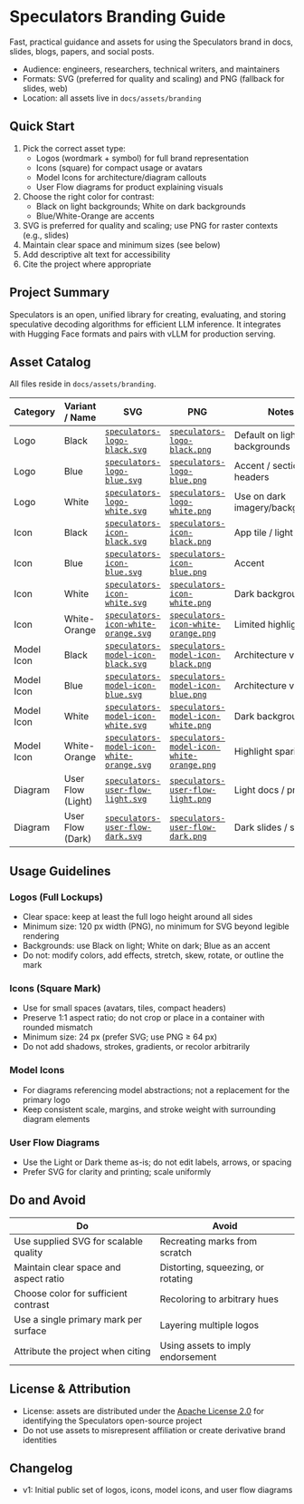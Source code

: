 # Speculators Branding Guide

<!-- <div align="center">
  <picture>
    <source media="(prefers-color-scheme: dark)" srcset="../assets/branding/speculators-logo-white.svg" />
    <source media="(prefers-color-scheme: light)" srcset="../assets/branding/speculators-logo-black.svg" />
    <img alt="Speculators logo" src="../assets/branding/speculators-logo-black.svg" style="height: 64px; max-width: 100%; display: inline-block;" />
  </picture>
</div> -->

Fast, practical guidance and assets for using the Speculators brand in docs, slides, blogs, papers, and social posts.

- Audience: engineers, researchers, technical writers, and maintainers
- Formats: SVG (preferred for quality and scaling) and PNG (fallback for slides, web)
- Location: all assets live in `docs/assets/branding`

## Quick Start

1) Pick the correct asset type:
   - Logos (wordmark + symbol) for full brand representation
   - Icons (square) for compact usage or avatars
   - Model Icons for architecture/diagram callouts
   - User Flow diagrams for product explaining visuals
2) Choose the right color for contrast:
   - Black on light backgrounds; White on dark backgrounds
   - Blue/White-Orange are accents
3) SVG is preferred for quality and scaling; use PNG for raster contexts (e.g., slides)
4) Maintain clear space and minimum sizes (see below)
5) Add descriptive alt text for accessibility
6) Cite the project where appropriate

## Project Summary

Speculators is an open, unified library for creating, evaluating, and storing speculative decoding algorithms for efficient LLM inference. It integrates with Hugging Face formats and pairs with vLLM for production serving.

## Asset Catalog

All files reside in `docs/assets/branding`.

| Category | Variant / Name | SVG | PNG | Notes |
| -------- | -------------- | --- | --- | ----- |
| Logo | Black | [`speculators-logo-black.svg`](../assets/branding/speculators-logo-black.svg) | [`speculators-logo-black.png`](../assets/branding/speculators-logo-black.png) | Default on light backgrounds |
| Logo | Blue | [`speculators-logo-blue.svg`](../assets/branding/speculators-logo-blue.svg) | [`speculators-logo-blue.png`](../assets/branding/speculators-logo-blue.png) | Accent / section headers |
| Logo | White | [`speculators-logo-white.svg`](../assets/branding/speculators-logo-white.svg) | [`speculators-logo-white.png`](../assets/branding/speculators-logo-white.png) | Use on dark imagery/backgrounds |
| Icon | Black | [`speculators-icon-black.svg`](../assets/branding/speculators-icon-black.svg) | [`speculators-icon-black.png`](../assets/branding/speculators-icon-black.png) | App tile / light UI |
| Icon | Blue | [`speculators-icon-blue.svg`](../assets/branding/speculators-icon-blue.svg) | [`speculators-icon-blue.png`](../assets/branding/speculators-icon-blue.png) | Accent |
| Icon | White | [`speculators-icon-white.svg`](../assets/branding/speculators-icon-white.svg) | [`speculators-icon-white.png`](../assets/branding/speculators-icon-white.png) | Dark backgrounds |
| Icon | White-Orange | [`speculators-icon-white-orange.svg`](../assets/branding/speculators-icon-white-orange.svg) | [`speculators-icon-white-orange.png`](../assets/branding/speculators-icon-white-orange.png) | Limited highlight |
| Model Icon | Black | [`speculators-model-icon-black.svg`](../assets/branding/speculators-model-icon-black.svg) | [`speculators-model-icon-black.png`](../assets/branding/speculators-model-icon-black.png) | Architecture visuals |
| Model Icon | Blue | [`speculators-model-icon-blue.svg`](../assets/branding/speculators-model-icon-blue.svg) | [`speculators-model-icon-blue.png`](../assets/branding/speculators-model-icon-blue.png) | Architecture visuals |
| Model Icon | White | [`speculators-model-icon-white.svg`](../assets/branding/speculators-model-icon-white.svg) | [`speculators-model-icon-white.png`](../assets/branding/speculators-model-icon-white.png) | Dark backgrounds |
| Model Icon | White-Orange | [`speculators-model-icon-white-orange.svg`](../assets/branding/speculators-model-icon-white-orange.svg) | [`speculators-model-icon-white-orange.png`](../assets/branding/speculators-model-icon-white-orange.png) | Highlight sparingly |
| Diagram | User Flow (Light) | [`speculators-user-flow-light.svg`](../assets/branding/speculators-user-flow-light.svg) | [`speculators-user-flow-light.png`](../assets/branding/speculators-user-flow-light.png) | Light docs / print |
| Diagram | User Flow (Dark) | [`speculators-user-flow-dark.svg`](../assets/branding/speculators-user-flow-dark.svg) | [`speculators-user-flow-dark.png`](../assets/branding/speculators-user-flow-dark.png) | Dark slides / sites |

## Usage Guidelines

### Logos (Full Lockups)

- Clear space: keep at least the full logo height around all sides
- Minimum size: 120 px width (PNG), no minimum for SVG beyond legible rendering
- Backgrounds: use Black on light; White on dark; Blue as an accent
- Do not: modify colors, add effects, stretch, skew, rotate, or outline the mark

### Icons (Square Mark)

- Use for small spaces (avatars, tiles, compact headers)
- Preserve 1:1 aspect ratio; do not crop or place in a container with rounded mismatch
- Minimum size: 24 px (prefer SVG; use PNG ≥ 64 px)
- Do not add shadows, strokes, gradients, or recolor arbitrarily

### Model Icons

- For diagrams referencing model abstractions; not a replacement for the primary logo
- Keep consistent scale, margins, and stroke weight with surrounding diagram elements

### User Flow Diagrams

- Use the Light or Dark theme as-is; do not edit labels, arrows, or spacing
- Prefer SVG for clarity and printing; scale uniformly

## Do and Avoid
| Do | Avoid |
| --- | ----- |
| Use supplied SVG for scalable quality | Recreating marks from scratch |
| Maintain clear space and aspect ratio | Distorting, squeezing, or rotating |
| Choose color for sufficient contrast | Recoloring to arbitrary hues |
| Use a single primary mark per surface | Layering multiple logos |
| Attribute the project when citing | Using assets to imply endorsement |

## License & Attribution

- License: assets are distributed under the [Apache License 2.0](https://github.com/neuralmagic/speculators/blob/main/LICENSE) for identifying the Speculators open-source project
- Do not use assets to misrepresent affiliation or create derivative brand identities

## Changelog

- v1: Initial public set of logos, icons, model icons, and user flow diagrams
